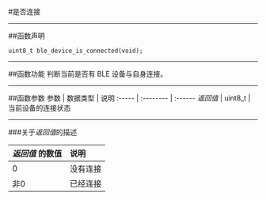 #是否连接
***
##函数声明
```
uint8_t ble_device_is_connected(void);
```

***
##函数功能
判断当前是否有 BLE 设备与自身连接。



***
##函数参数
参数    | 数据类型   | 说明
:----- | :-------- | :------
*返回值*  | uint8_t  | 当前设备的连接状态

***
###关于*返回值*的描述

*返回值* 的数值|说明
:-------- | :------
0| 没有连接
非0|已经连接


